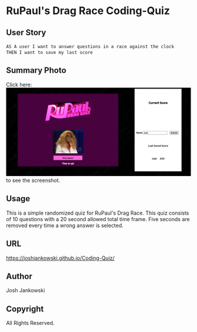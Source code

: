 # RuPaul's Drag Race Coding-Quiz

## User Story

```
AS A user I want to answer questions in a race against the clock
THEN I want to save my last score
```

## Summary Photo

Click here: ![img](./images/preview.PNG) to see the screenshot.

## Usage

This is a simple randomized quiz for RuPaul's Drag Race. This quiz consists of 10 questions with a 20 second allowed total time frame. Five seconds are removed every time a wrong answer is selected.

## URL

https://joshjankowski.github.io/Coding-Quiz/

## Author

Josh Jankowski

## Copyright
All Rights Reserved.